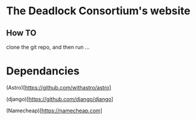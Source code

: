 # The Deadlock Consortium's website

## How TO
clone the git repo, and then run ...
# Dependancies 

(Astro)[https://github.com/withastro/astro]

(django)[https://github.com/django/django]

(Namecheap)[https://namecheap.com]
